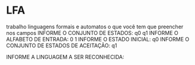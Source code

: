 # LFA
trabalho linguagens formais e automatos
 o que você tem que preencher nos campos
INFORME O CONJUNTO DE ESTADOS:  q0  q1
INFORME O ALFABETO DE ENTRADA:      0  1
INFORME O ESTADO INICIAL:                   q0
INFORME O CONJUNTO DE ESTADOS DE ACEITAÇÃO:   q1

INFORME A LINGUAGEM A SER RECONHECIDA: 
